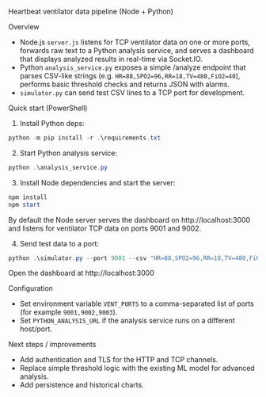 Heartbeat ventilator data pipeline (Node + Python)

Overview
- Node.js `server.js` listens for TCP ventilator data on one or more ports, forwards raw text to a Python analysis service, and serves a dashboard that displays analyzed results in real-time via Socket.IO.
- Python `analysis_service.py` exposes a simple /analyze endpoint that parses CSV-like strings (e.g. `HR=88,SPO2=96,RR=18,TV=480,FiO2=40`), performs basic threshold checks and returns JSON with alarms.
- `simulator.py` can send test CSV lines to a TCP port for development.

Quick start (PowerShell)

1) Install Python deps:

```powershell
python -m pip install -r .\requirements.txt
```

2) Start Python analysis service:

```powershell
python .\analysis_service.py
```

3) Install Node dependencies and start the server:

```powershell
npm install
npm start
```

By default the Node server serves the dashboard on http://localhost:3000 and listens for ventilator TCP data on ports 9001 and 9002.

4) Send test data to a port:

```powershell
python .\simulator.py --port 9001 --csv "HR=88,SPO2=96,RR=18,TV=480,FiO2=40" --count 5 --interval 1
```

Open the dashboard at http://localhost:3000

Configuration
- Set environment variable `VENT_PORTS` to a comma-separated list of ports (for example `9001,9002,9003`).
- Set `PYTHON_ANALYSIS_URL` if the analysis service runs on a different host/port.

Next steps / improvements
- Add authentication and TLS for the HTTP and TCP channels.
- Replace simple threshold logic with the existing ML model for advanced analysis.
- Add persistence and historical charts.
